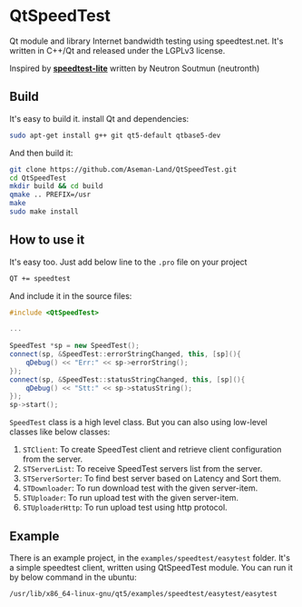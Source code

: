 # QtSpeedTest
Qt module and library Internet bandwidth testing using speedtest.net. It's written in C++/Qt and released under the LGPLv3 license.

Inspired by **[speedtest-lite](https://github.com/neutronth/speedtest-lite)** written by Neutron Soutmun (neutronth)

## Build

It's easy to build it. install Qt and dependencies:

```bash
sudo apt-get install g++ git qt5-default qtbase5-dev
```

And then build it:

```bash
git clone https://github.com/Aseman-Land/QtSpeedTest.git
cd QtSpeedTest
mkdir build && cd build
qmake .. PREFIX=/usr
make
sudo make install
```

## How to use it

It's easy too. Just add below line to the `.pro` file on your project

```perl
QT += speedtest
```

And include it in the source files:

```c++
#include <QtSpeedTest>

...
    
SpeedTest *sp = new SpeedTest();
connect(sp, &SpeedTest::errorStringChanged, this, [sp](){
    qDebug() << "Err:" << sp->errorString();
});
connect(sp, &SpeedTest::statusStringChanged, this, [sp](){
    qDebug() << "Stt:" << sp->statusString();
});
sp->start();
```

`SpeedTest` class is a high level class. But you can also using low-level classes like below classes:

1. `STClient`: To create SpeedTest client and retrieve client configuration from the server.
2. `STServerList`: To receive SpeedTest servers list from the server.
3. `STServerSorter`: To find best server based on Latency and Sort them.
4. `STDownloader`: To run download test with the given server-item.
5. `STUploader`: To run upload  test with the given server-item.
6. `STUploaderHttp`: To run upload test using http protocol.

## Example

There is an example project, in the `examples/speedtest/easytest` folder. It's a simple speedtest client, written using QtSpeedTest module.
You can run it by below command in the ubuntu:

```bash
/usr/lib/x86_64-linux-gnu/qt5/examples/speedtest/easytest/easytest
```

